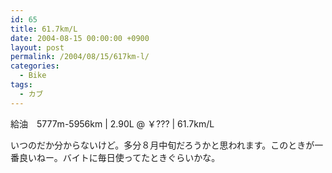 ```yaml
---
id: 65
title: 61.7km/L
date: 2004-08-15 00:00:00 +0900
layout: post
permalink: /2004/08/15/617km-l/
categories:
  - Bike
tags:
  - カブ
---
```

給油　5777m-5956km | 2.90L @ ￥??? | 61.7km/L
  
いつのだか分からないけど。多分８月中旬だろうかと思われます。このときが一番良いねー。バイトに毎日使ってたときぐらいかな。
